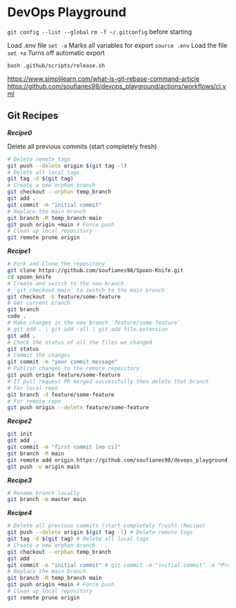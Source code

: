 # DevOps Playground

`git config --list --global`
`rm -f ~/.gitconfig` before starting

Load .env file
`set -a` Marks all variables for export
`source .env` Load the file
`set +a` Turns off automatic export

`bash .github/scripts/release.sh`

<https://www.simplilearn.com/what-is-git-rebase-command-article>
<https://github.com/soufianes98/devops_playground/actions/workflows/ci.yml>

## Git Recipes

***Recipe0***

Delete all previous commits (start completely fresh)

```bash
# Delete remote tags
git push --delete origin $(git tag -l)
# Delete all local tags
git tag -d $(git tag) 
# Create a new orphan branch
git checkout --orphan temp_branch
git add .
git commit -m "initial commit"
# Replace the main branch
git branch -M temp_branch main
git push origin +main # Force push
# Clean up local repository
git remote prune origin
```

***Recipe1***

```bash
# Fork and Clone the repository
git clone https://github.com/soufianes98/Spoon-Knife.git
cd spoon_knife
# Create and switch to the new branch
# `git checkout main` to switch to the main branch
git checkout -b feature/some-feature
# Get current branch
git branch
code .
# Make changes in the new branch `feature/some-feature`
# git add . | git add -all | git add file.extension
git add . 
# Check the status of all the files we changed
git status
# Commit the changes
git commit -m "your commit message"
# Publish changes to the remote repository
git push origin feature/some-feature
# If pull request PR merged successfully then delete that branch
# For local repo
git branch -d feature/some-feature
# For remote repo
git push origin --delete feature/some-feature
```

***Recipe2***

```bash
git init
git add .
git commit -m "first commit [no ci]"
git branch -M main
git remote add origin https://github.com/soufianes98/devops_playground.git
git push -u origin main
```

***Recipe3***

```bash
# Rename branch locally
git branch -m master main

```

***Recipe4***

```bash
# Delete all previous commits (start completely fresh) (Recipe)
git push --delete origin $(git tag -l) # Delete remote tags
git tag -d $(git tag) # Delete all local tags
# Create a new orphan branch
git checkout --orphan temp_branch
git add .
git commit -m "initial commit" # git commit -m "initial commit" -m "Pre-Release: dev"
# Replace the main branch
git branch -M temp_branch main
git push origin +main # Force push
# Clean up local repository
git remote prune origin
